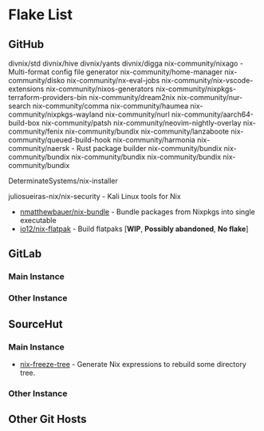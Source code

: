 # Flake List

## GitHub

divnix/std
divnix/hive
divnix/yants
divnix/digga
nix-community/nixago - Multi-format config file generator
nix-community/home-manager
nix-community/disko
nix-community/nx-eval-jobs
nix-community/nix-vscode-extensions
nix-community/nixos-generators
nix-community/nixpkgs-terraform-providers-bin
nix-community/dream2nix
nix-community/nur-search
nix-community/comma
nix-community/haumea
nix-community/nixpkgs-wayland
nix-community/nurl
nix-community/aarch64-build-box
nix-community/patsh
nix-community/neovim-nightly-overlay
nix-community/fenix
nix-community/bundix
nix-community/lanzaboote
nix-community/queued-build-hook
nix-community/harmonia
nix-community/naersk - Rust package builder
nix-community/bundix
nix-community/bundix
nix-community/bundix
nix-community/bundix
nix-community/bundix

DeterminateSystems/nix-installer

juliosueiras-nix/nix-security - Kali Linux tools for Nix

- [nmatthewbauer/nix-bundle](https://github.com/matthewbauer/nix-bundle) - Bundle packages from Nixpkgs into single executable
- [io12/nix-flatpak](https://github.com/io12/nix-flatpak) - Build flatpaks [**WIP**, **Possibly abandoned**, **No flake**]

## GitLab
### Main Instance
### Other Instance


## SourceHut
### Main Instance

- [nix-freeze-tree](https://git.sr.ht/~jack/nix-freeze-tree) - Generate Nix expressions to rebuild some directory tree.


### Other Instance



## Other Git Hosts
